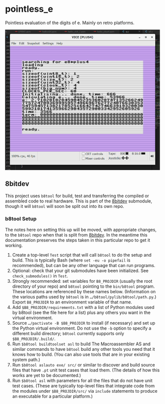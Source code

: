 pointless_e
===========

Pointless evaluation of the digits of e. Mainly on retro platforms.

![Screenshot](plus4.png)


8bitdev
-------

This project uses `b8tool` for build, test and transferring the compiled or
assembled code to real hardware. This is part of the [8bitdev] submodule,
though it will `b8tool` will soon be split out into its own repo.

### b8tool Setup

The notes here on setting this up will be moved, with appropriate changes,
to the `b8tool` repo when that is split from [8bitdev]. In the meantime
this documentation preserves the steps taken in this particular repo to
get it working.

1. Create a top-level `Test` script that will call `b8tool` to do the setup
   and build. This is typically Bash (where `set -eu -o pipefail` is
   recommended), but can be any other language that can run programs.
2. Optional: check that your git submodules have been initialized. See
   `check_submodules()` in `Test`.
3. Strongly recommended: set variables for `B8_PROJDIR` (usually the root
   directory of your repo) and `b8tool` pointing to the `bin/b8tool`
   program. These locations are referenced by these names below.
   (Information on the various paths used by `b8tool` is in
   `…/b8tool/pylib/b8tool/path.py`.) Export `B8_PROJDIR` to an environment
   variable of that name.
4. Add `$B8_PROJDIR/requirements.txt` with a list of Python modules used by
   b8tool (see the file here for a list) plus any others you want in the
   virtual environment.
5. Source `…/pactivate -B $B8_PROJDIR` to install (if necessary) and set up
   the Python virtual environment. Do not use the `-b` option to specify a
   different build directory; `b8tool` currently supports only
   `$B8_PROJDIR/.build/`.
6. Run `$b8tool buildtoolset asl` to build The Macroassembler AS and
   similar commands to have `b8tool` build any other tools you need that it
   knows how to build. (You can also use tools that are in your existing
   system path.)
7. Run `$b8tool aslauto exe/ src/` or similar to discover and build source
   files that have `.pt` unit test cases that load them. (The details of
   how this works are yet to be documented.)
8. Run `$b8tool asl` with parameters for all the files that do not have
   unit test cases. (These are typically top-level files that integrate
   code from the modules under `$B8_PROJDIR/src/` via `include` statements
   to produce an executable for a particular platform.)



<!---------------------------------------------------------------------------->
[8bitdev]: https://github.com/0cjs/8bitdev
